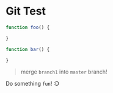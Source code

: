 Git Test
========

```javascript
function foo() {

}
```

```javascript
function bar() {

}
```

> merge `branch1` into `master` branch!

Do something `fun`! :D
